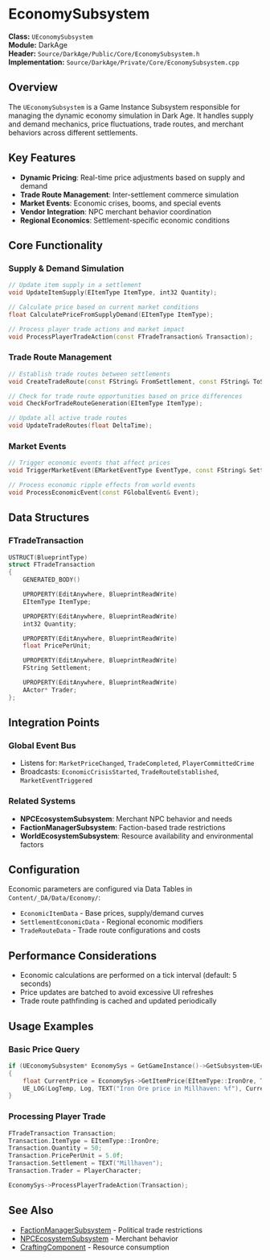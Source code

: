 # EconomySubsystem

**Class:** `UEconomySubsystem`  
**Module:** DarkAge  
**Header:** `Source/DarkAge/Public/Core/EconomySubsystem.h`  
**Implementation:** `Source/DarkAge/Private/Core/EconomySubsystem.cpp`

## Overview

The `UEconomySubsystem` is a Game Instance Subsystem responsible for managing the dynamic economy simulation in Dark Age. It handles supply and demand mechanics, price fluctuations, trade routes, and merchant behaviors across different settlements.

## Key Features

- **Dynamic Pricing**: Real-time price adjustments based on supply and demand
- **Trade Route Management**: Inter-settlement commerce simulation
- **Market Events**: Economic crises, booms, and special events
- **Vendor Integration**: NPC merchant behavior coordination
- **Regional Economics**: Settlement-specific economic conditions

## Core Functionality

### Supply & Demand Simulation
```cpp
// Update item supply in a settlement
void UpdateItemSupply(EItemType ItemType, int32 Quantity);

// Calculate price based on current market conditions
float CalculatePriceFromSupplyDemand(EItemType ItemType);

// Process player trade actions and market impact
void ProcessPlayerTradeAction(const FTradeTransaction& Transaction);
```

### Trade Route Management
```cpp
// Establish trade routes between settlements
void CreateTradeRoute(const FString& FromSettlement, const FString& ToSettlement);

// Check for trade route opportunities based on price differences
void CheckForTradeRouteGeneration(EItemType ItemType);

// Update all active trade routes
void UpdateTradeRoutes(float DeltaTime);
```

### Market Events
```cpp
// Trigger economic events that affect prices
void TriggerMarketEvent(EMarketEventType EventType, const FString& Settlement);

// Process economic ripple effects from world events
void ProcessEconomicEvent(const FGlobalEvent& Event);
```

## Data Structures

### FTradeTransaction
```cpp
USTRUCT(BlueprintType)
struct FTradeTransaction
{
    GENERATED_BODY()

    UPROPERTY(EditAnywhere, BlueprintReadWrite)
    EItemType ItemType;

    UPROPERTY(EditAnywhere, BlueprintReadWrite)
    int32 Quantity;

    UPROPERTY(EditAnywhere, BlueprintReadWrite)
    float PricePerUnit;

    UPROPERTY(EditAnywhere, BlueprintReadWrite)
    FString Settlement;

    UPROPERTY(EditAnywhere, BlueprintReadWrite)
    AActor* Trader;
};
```

## Integration Points

### Global Event Bus
- Listens for: `MarketPriceChanged`, `TradeCompleted`, `PlayerCommittedCrime`
- Broadcasts: `EconomicCrisisStarted`, `TradeRouteEstablished`, `MarketEventTriggered`

### Related Systems
- **NPCEcosystemSubsystem**: Merchant NPC behavior and needs
- **FactionManagerSubsystem**: Faction-based trade restrictions
- **WorldEcosystemSubsystem**: Resource availability and environmental factors

## Configuration

Economic parameters are configured via Data Tables in `Content/_DA/Data/Economy/`:
- `EconomicItemData` - Base prices, supply/demand curves
- `SettlementEconomicData` - Regional economic modifiers
- `TradeRouteData` - Trade route configurations and costs

## Performance Considerations

- Economic calculations are performed on a tick interval (default: 5 seconds)
- Price updates are batched to avoid excessive UI refreshes
- Trade route pathfinding is cached and updated periodically

## Usage Examples

### Basic Price Query
```cpp
if (UEconomySubsystem* EconomySys = GetGameInstance()->GetSubsystem<UEconomySubsystem>())
{
    float CurrentPrice = EconomySys->GetItemPrice(EItemType::IronOre, TEXT("Millhaven"));
    UE_LOG(LogTemp, Log, TEXT("Iron Ore price in Millhaven: %f"), CurrentPrice);
}
```

### Processing Player Trade
```cpp
FTradeTransaction Transaction;
Transaction.ItemType = EItemType::IronOre;
Transaction.Quantity = 50;
Transaction.PricePerUnit = 5.0f;
Transaction.Settlement = TEXT("Millhaven");
Transaction.Trader = PlayerCharacter;

EconomySys->ProcessPlayerTradeAction(Transaction);
```

## See Also

- [FactionManagerSubsystem](FactionManagerSubsystem.md) - Political trade restrictions
- [NPCEcosystemSubsystem](NPCEcosystemSubsystem.md) - Merchant behavior
- [CraftingComponent](CraftingComponent.md) - Resource consumption